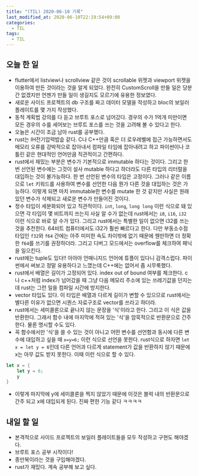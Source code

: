```yaml
---
title: "(TIL) 2020-06-10 기록"
last_modified_at: 2020-06-10T22:19:54+09:00
categories:
  - TIL
tags:
  - TIL
---
```


## 오늘 한 일
- flutter에서 listview나 scrollview 같은 것이 scrollable 위젯과 viewport 위젯을 이용하여 만든 것이라는 것을 알게 되었다. 완전히 CustomScroll을 만들 일은 당분간 없겠지만 언젠가 만들 일이 생길지도 모르기에 유용한 정보였다.
- 새로운 사이드 프로젝트의 db 구조를 짜고 데이터 모델을 작성하고 bloc의 보일러 플레이트를 몇 가지 작성했다.
- 동적 계획법 강의를 다 듣고 브루트 포스로 넘어갔다. 경우의 수가 1억개 미만이면 모든 경우의 수를 세어보는 브루트 포스를 쓰는 것을 고려해 볼 수 있다고 한다.
- 오늘은 시간이 조금 남아 rust를 공부했다.
- rust는 IH전기압력밥솥 같다. C나 C++만큼 혹은 더 로우레벨에 접근 가능하면서도 메모리 오류를 강박적으로 잡아내서 컴파일 타임에 잡아내려고 하고 파이썬이나 코틀린 같은 현대적인 언어만큼 직관적이고 간편하다.
- rust에서 재밌는 부분은 변수가 기본적으로 immutable 하다는 것이다. 그리고 한 번 선언된 변수에는 그것이 설사 mutable 하다고 하더라도 다른 타입의 리터럴을 대입하는 것이 불가능하다. 한 번 선언된 변수의 타입은 고정이다. 그러나 같은 이름으로 ```let``` 키워드를 사용하여 변수를 선언한 다음 뭔가 다른 것을 대입하는 것은 가능하다. 이렇게 되면 마치 immutable한 변수를 mutate 한 것 같지만 사실은 원래 있던 변수가 삭제되고 새로운 변수가 만들어진 것이다.
- 정수 타입이 세분화되어 있고 직관적이다. ```int```, ```long```, ```long long``` 이런 식으로 돼 있으면 각 타입이 몇 비트까지 쓰는지 사실 알 수가 없는데 rust에서는 ```i8```, ```i16```, ```i32``` 이런 식으로 바로 알 수가 있다. 그리고 rust에서는 특별한 일이 없으면 i32를 쓰는 것을 추천한다. 64비트 컴퓨터에서도 i32가 훨씬 빠르다고 한다. 다만 부동소수점 타입인 ```f32```와 ```f64``` 간에는 아주 미미한 속도 차이밖에 없기 때문에 웬만하면 더 정확한 ```f64```를 쓰기를 권장하더라. 그리고 디버그 모드에서는 overflow를 체크하여 패닉을 일으킨다.
- rust에는 tuple도 있다!! 아아아 언매니지드 언어에 튜플이 있다니 감격스럽다. 파이썬에서 써보고 정말 유용하다고 느꼈는데 C++에는 없어서 좀 시무룩했다.
- rust에서 배열은 길이가 고정되어 있다. index out of bound 여부를 체크한다. c나 c++처럼 index가 넘어갔을 때 그냥 다음 메모리 주소에 있는 쓰레기값을 던지는데 rust는 그런 일을 컴파일 시간에 방지한다.
- vector 타입도 있다. 이 타입은 배열과 다르게 길이가 변할 수 있으므로 rust에서는 별다른 이유가 없으면 시퀀스 자료구조로 vector를 쓰라고 하더라.
- rust에서는 세미콜론으로 끝나지 않는 문장을 '식'이라고 한다. 그리고 이 식은 값을 반환한다. 그래서 함수 내에 마지막에 적혀 있는 '식'을 암묵적으로 반환문으로 간주한다. 물론 명시할 수도 있다.
- 꼭 함수에서만 '식'을 쓸 수 있는 것이 아니고 어떤 변수를 선언함과 동시에 다른 변수에 대입하고 싶을 때 ```x=y=6;``` 이런 식으로 선언을 못한다. rust식으로 하자면 ```let x = let y = 6```인데 다른 언어과 다르게 statement가 값을 반환하지 않기 때문에 x는 아무 값도 받지 못한다. 이때 이런 식으로 할 수 있다.
```rust
let x = {
    let y = 6;
    y
}
```
- 이렇게 마지막에 y에 세미콜론을 찍지 않았기 때문에 이것은 블럭 내의 반환문으로 간주 되고 x에 대입되게 된다. 진짜 편한 기능 같다 ㅋㅋㅋㅋ

## 내일 할 일
- 본격적으로 사이드 프로젝트의 보일러 플레이트들을 모두 작성하고 구현도 해야겠다.
- 브루트 포스 공부 시작이다!
- 종만북이라는 것을 구입해야겠다.
- rust가 재밌다. 계속 공부해 보고 싶다.